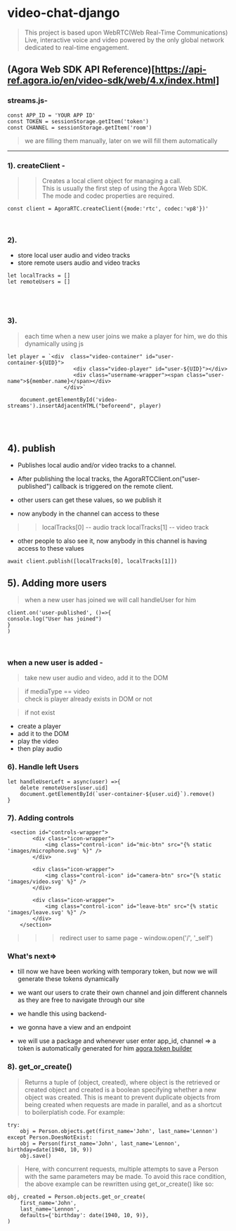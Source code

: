 # video-chat-django

> This project is based upon WebRTC(Web Real-Time Communications)</br>
> Live, interactive voice and video powered by the only global network dedicated to real-time engagement.</br>

## (Agora Web SDK API Reference)[https://api-ref.agora.io/en/video-sdk/web/4.x/index.html]

### streams.js-

```
const APP_ID = 'YOUR APP ID'
const TOKEN = sessionStorage.getItem('token')
const CHANNEL = sessionStorage.getItem('room')
```

> we are filling them manually, later on we will fill them automatically

-----

### 1). createClient - 
>> Creates a local client object for managing a call. </br>
>> This is usually the first step of using the Agora Web SDK.</br>
>> The mode and codec properties are required.</br>
```
const client = AgoraRTC.createClient({mode:'rtc', codec:'vp8'})'
```
</br>

### 2). 
* store local user audio and video tracks
* store remote users audio and video tracks
```
let localTracks = []
let remoteUsers = []
```
</br>
</br>

### 3). 

> each time when a new user joins we make a player for him, we do this dynamically using js

```
let player = `<div  class="video-container" id="user-container-${UID}">
                     <div class="video-player" id="user-${UID}"></div>
                     <div class="username-wrapper"><span class="user-name">${member.name}</span></div>
                  </div>`

    document.getElementById('video-streams').insertAdjacentHTML("beforeend", player)    
```
</br>
</br>


## 4). publish
* Publishes local audio and/or video tracks to a channel.

* After publishing the local tracks, the AgoraRTCClient.on("user-published") callback is triggered on the remote client.
* other users can get these values, so we publish it
* now anybody in the channel can access to these

>> localTracks[0] -- audio track
   localTracks[1] -- video track

* other people to also see it, now anybody in this channel is having access to these values
```
await client.publish([localTracks[0], localTracks[1]])
```

## 5). Adding more users


> when a new user has joined we will call handleUser for him

```
client.on('user-published', ()=>{
console.log("User has joined")
}
)
```
</br>

### when a new user is added -

> take new user audio and video, add it to the DOM </br>

> if mediaType == video </br>
  check is player already exists in DOM or not

> if not exist
 * create a player 
 * add it to the DOM
 * play the video
 * then play audio

### 6). Handle left Users

```
let handleUserLeft = async(user) =>{
    delete remoteUsers[user.uid]
    document.getElementById(`user-container-${user.uid}`).remove()
}
```

### 7). Adding controls

```
 <section id="controls-wrapper">
        <div class="icon-wrapper">
            <img class="control-icon" id="mic-btn" src="{% static 'images/microphone.svg' %}" />
        </div>

        <div class="icon-wrapper">
            <img class="control-icon" id="camera-btn" src="{% static 'images/video.svg' %}" />
        </div>

        <div class="icon-wrapper">
            <img class="control-icon" id="leave-btn" src="{% static 'images/leave.svg' %}" />
        </div>
    </section>
```

>>> redirect user to same page - 
    window.open('/', '_self')

### What's next=>
* till now we have been working with temporary token, but now we will generate these tokens dynamically

* we want our users to crate their own channel and join different channels as they are free to navigate through our site

* we handle this using backend-
* we gonna have a view and an endpoint

 * we will use a package and whenever user enter app_id, channel => a token is automatically generated for him
[agora token builder](https://pypi.org/project/agora-token-builder/)



### 8). get_or_create()


> Returns a tuple of (object, created), where object is the retrieved or created object and created is a boolean specifying whether a new object was created.
> This is meant to prevent duplicate objects from being created when requests are made in parallel, and as a shortcut to boilerplatish code. For example:

```
try:
    obj = Person.objects.get(first_name='John', last_name='Lennon')
except Person.DoesNotExist:
    obj = Person(first_name='John', last_name='Lennon', birthday=date(1940, 10, 9))
    obj.save()
```   
    
> Here, with concurrent requests, multiple attempts to save a Person with the same parameters may be made. To avoid this race condition, the above example can be rewritten using get_or_create() like so:
```
obj, created = Person.objects.get_or_create(
    first_name='John',
    last_name='Lennon',
    defaults={'birthday': date(1940, 10, 9)},
)
```
